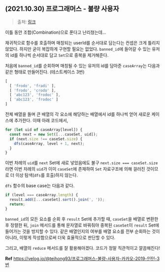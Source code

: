 ## (2021.10.30) 프로그래머스 - 불량 사용자

> 출처: [링크](https://programmers.co.kr/learn/courses/30/lessons/64064?language=javascript)

이틀 동안 조합(Combination)으로 푼다고 난리쳤는데...

재귀적으로 함수를 호출하며 매칭되는 userId를 순서대로 담는다는 컨셉은 크게 틀리지 않았다. 하지만 굳이 복잡하게 구현할 필요는 없었다. `banned_id`에 들어갈 수 있는 유저의 id를 하나씩 순서대로 담고 `Set`으로 중복을 제거해준다.

처음에 `banned_id`를 순회하며 매칭될 수 있는 유저의 id를 담아준 `caseArray`는 다음과 같은 형태로 만들어진다. (테스트케이스 3번)
```jsx
[
  [ 'frodo', 'fradi' ],
  [ 'frodo', 'crodo' ],
  [ 'abc123', 'frodoc' ],
  [ 'abc123', 'frodoc' ]
]
```

전체 배열을 돌며 큰 배열의 각 요소에 해당하는 배열에서 id를 하나씩 얻어 새로운 케이스에 추가한다. 이때 아래 코드에서,
```jsx
for (let uid of caseArray[level]) {
  const next = new Set([...caseSet, uid]);
  if (next.size !== caseSet.size) {
    dfs(caseArray, level + 1, next);
  }
}
```
이번 차례의 `uid`를 `next` Set에 새로 넣었음에도 불구 `next.size === caseSet.size`라면 이번 차례의 `uid`가 이미 `caseSet`에 존재하여 `Set` 자료구조에 의해 걸러진 것이므로 더 이상 탐색(`dfs`를 호출)하지 않는다.

`dfs` 함수의 base case는 다음과 같다.
```jsx
if (level === caseArray.length) {
  result.add([...caseSet].sort().join(', '));
  return;
}
```
`banned_id`의 모든 요소를 순회 후 `result` Set에 추가할 때, `caseSet`을 배열로 변환한 후 정렬한 뒤, `join` 메서드를 통해 문자열로 바꿔줘야 중복된 `caseSet`이 `result` Set에 들어가는 것을 방지할 수 있다. 같은 배열인지의 여부를 배열 요소를 전부 순회하는 것이 아니라, 이렇게 작성함으로써 더욱 효율적으로 판단할 수 있다.

그리고, 배열의 `reduce` 메서드를 잘 활용해야겠다. 코드가 정말 직관적이고 깔끔해진다! 

**Ref** <https://velog.io/@teihong93/프로그래머스-불량-사용자-카카오-2019-인턴-3번>  
